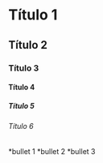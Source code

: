 
# Título 1
## Título 2
### Título 3
#### Título 4
##### Título 5
###### Título 6

*bullet 1
*bullet 2
*bullet 3
